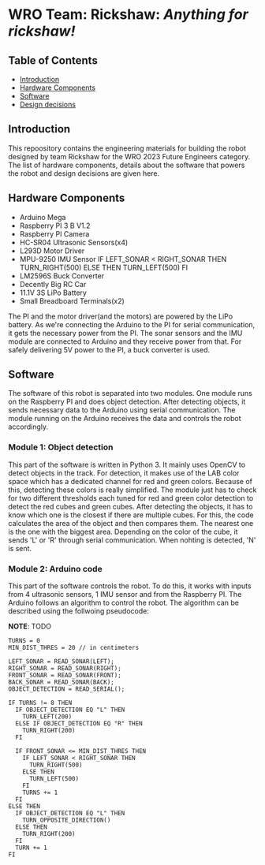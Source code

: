 # WRO Team: Rickshaw: _Anything for rickshaw!_

## Table of Contents

- [Introduction](#Introduction)
- [Hardware Components](#Hardware%20Components)
- [Software](#Software)
- [Design decisions](#Design%20Decisions)

## Introduction

This repoository contains the engineering materials for building the robot designed by team Rickshaw for the 
WRO 2023 Future Engineers category. The list of hardware components, details about the software that powers
the robot and design decisions are given here.

## Hardware Components

- Arduino Mega
- Raspberry PI 3 B V1.2
- Raspberry PI Camera
- HC-SR04 Ultrasonic Sensors(x4)
- L293D Motor Driver
- MPU-9250 IMU Sensor
    IF LEFT_SONAR < RIGHT_SONAR THEN
      TURN_RIGHT(500)
    ELSE THEN
      TURN_LEFT(500)
    FI
- LM2596S Buck Converter
- Decently Big RC Car
- 11.1V 3S LiPo Battery
- Small Breadboard Terminals(x2)

The PI and the motor driver(and the motors) are powered by the LiPo battery. As we're connecting the Arduino
to the PI for serial communication, it gets the necessary power from the PI. The sonar sensors and the IMU 
module are connected to Arduino and they receive power from that. For safely delivering 5V power to the PI,
a buck converter is used.

## Software

The software of this robot is separated into two modules. One module runs on the Raspberry PI and does
object detection. After detecting objects, it sends necessary data to the Arduino using serial communication.
The module running on the Arduino receives the data and controls the robot accordingly. 

### Module 1: Object detection

This part of the software is written in Python 3. It mainly uses OpenCV to detect objects in the track. For detection,
it makes use of the LAB color space which has a dedicated channel for red and green colors. Because of this, detecting
these colors is really simplified. The module just has to check for two different thresholds each tuned for red and green
color detection to detect the red cubes and green cubes. After detecting the objects, it has to know which one is the closest
if there are multiple cubes. For this, the code calculates the area of the object and then compares them. The nearest one is
the one with the biggest area. Depending on the color of the cube, it sends 'L' or 'R' through serial communication. When
nohting is detected, 'N' is sent.

### Module 2: Arduino code

This part of the software controls the robot. To do this, it works with inputs from 4 ultrasonic sensors, 1 IMU sensor and
from the Raspberry PI. The Arduino follows an algorithm to control the robot. The algorithm can be described using the follwoing
pseudocode:

**NOTE**: TODO

```basic
TURNS = 0
MIN_DIST_THRES = 20 // in centimeters

LEFT_SONAR = READ_SONAR(LEFT);
RIGHT_SONAR = READ_SONAR(RIGHT);
FRONT_SONAR = READ_SONAR(FRONT);
BACK_SONAR = READ_SONAR(BACK);
OBJECT_DETECTION = READ_SERIAL();

IF TURNS != 8 THEN
  IF OBJECT_DETECTION EQ "L" THEN
    TURN_LEFT(200)
  ELSE IF OBJECT_DETECTION EQ "R" THEN
    TURN_RIGHT(200)
  FI
  
  IF FRONT_SONAR <= MIN_DIST_THRES THEN
    IF LEFT_SONAR < RIGHT_SONAR THEN
      TURN_RIGHT(500)
    ELSE THEN
      TURN_LEFT(500)
    FI
    TURNS += 1
  FI
ELSE THEN
  IF OBJECT_DETECTION EQ "L" THEN
    TURN_OPPOSITE_DIRECTION()
  ELSE THEN
    TURN_RIGHT(200)
  FI
  TURN += 1
FI
```
